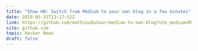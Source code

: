 ```yaml
---
title: "Show HN: Switch from Medium to your own blog in a few minutes"
date: 2019-05-31T13:17:52Z
link: https://github.com/mathieudutour/medium-to-own-blog?utm_medium=RSS&utm_source=hune
site: github.com
topic: Hacker News
draft: false
---
```


